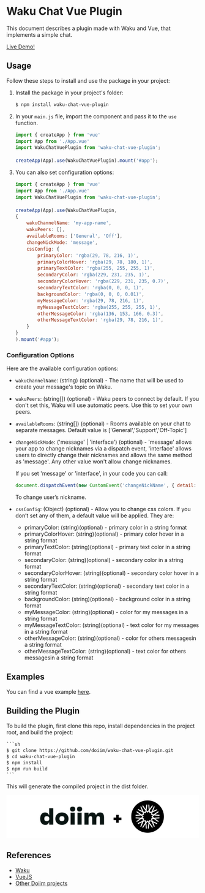 # Waku Chat Vue Plugin

This document describes a plugin made with Waku and Vue, that implements a simple chat.

[Live Demo!](https://doiim.github.io/waku-chat-vue/)

## Usage

Follow these steps to install and use the package in your project:

1. Install the package in your project's folder:

    ```sh
    $ npm install waku-chat-vue-plugin 
    ```

2. In your `main.js` file, import the component and pass it to the `use` function.

    ```js
    import { createApp } from 'vue'
    import App from './App.vue'
    import WakuChatVuePlugin from 'waku-chat-vue-plugin';

    createApp(App).use(WakuChatVuePlugin).mount('#app');
    ```

3.  You can also set configuration options:

    ```js
    import { createApp } from 'vue'
    import App from './App.vue'
    import WakuChatVuePlugin from 'waku-chat-vue-plugin';

    createApp(App).use(WakuChatVuePlugin,
    {
        wakuChannelName: 'my-app-name',
        wakuPeers: [],
        availableRooms: ['General', 'Off'],
        changeNickMode: 'message',
        cssConfig: {
            primaryColor: 'rgba(29, 78, 216, 1)',
            primaryColorHover: 'rgba(29, 78, 180, 1)',
            primaryTextColor: 'rgba(255, 255, 255, 1)',
            secondaryColor: 'rgba(229, 231, 235, 1)',
            secondaryColorHover: 'rgba(229, 231, 235, 0.7)',
            secondaryTextColor: 'rgba(0, 0, 0, 1)',
            backgroundColor: 'rgba(0, 0, 0, 0.01)',
            myMessageColor: 'rgba(29, 78, 216, 1)',
            myMessageTextColor: 'rgba(255, 255, 255, 1)',
            otherMessageColor: 'rgba(136, 153, 166, 0.3)',
            otherMessageTextColor: 'rgba(29, 78, 216, 1)',
        }
    }
    ).mount('#app');
    ```

### Configuration Options

Here are the available configuration options:

- `wakuChannelName`: (string) (optional) - The name that will be used to create your message's topic on Waku.
- `wakuPeers`: (string[]) (optional) - Waku peers to connect by default. If you don't set this, Waku will use automatic peers. Use this to set your own peers.
- `availableRooms`: (string[]) (optional) - Rooms available on your chat to separate messages. Default value is ['General','Support','Off-Topic']
- `changeNickMode`: ('message' | 'interface') (optional) - 'message' allows your app to change nicknames via a dispatch event, 'interface' allows users to directly change their nicknames and allows the same method as 'message'. Any other value won't allow change nicknames.

    If you set 'message' or 'interface', in your code you can call:
    ```js
    document.dispatchEvent(new CustomEvent('changeNickName', { detail: '_newNickNameHere' }));

    ```
    To change user’s nickname.

- `cssConfig`: (Object) (optional) - Allow you to change css colors. If you don’t set any of them, a default value will be applied. They are:
    * primaryColor: (string)(optional) - primary color in a string format
    * primaryColorHover: (string)(optional) - primary color hover in a string format
    * primaryTextColor: (string)(optional) - primary text color in a string format
    * secondaryColor: (string)(optional) - secondary color in a string format
    * secondaryColorHover: (string)(optional) - secondary color hover in a string format
    * secondaryTextColor: (string)(optional) - secondary text color in a string format
    * backgroundColor: (string)(optional) - background color in a string format
    * myMessageColor: (string)(optional) - color for my messages in a string format
    * myMessageTextColor: (string)(optional) - text color for my messages in a string format
    * otherMessageColor: (string)(optional) - color for others messagesin a string format
    * otherMessageTextColor: (string)(optional) - text color for others messagesin a string format

## Examples
You can find a vue example [here](https://github.com/doiim/waku-chat-vue).

## Building the Plugin
To build the plugin, first clone this repo, install dependencies in the project root, and build the project:

    ```sh
    $ git clone https://github.com/doiim/waku-chat-vue-plugin.git
    $ cd waku-chat-vue-plugin
    $ npm install
    $ npm run build
    ```

This will generate the compiled project in the dist folder.

<p align="center">
    <img src="https://github.com/doiim/waku-chat-vue-plugin/blob/main/assets/logos.png" alt="Doiim + Waku Logo">
</p>

## References

- [Waku](https://github.com/waku-org/awesome-waku)
- [VueJS](https://vuejs.org/)
- [Other Doiim projects](https://github.com/doiim)